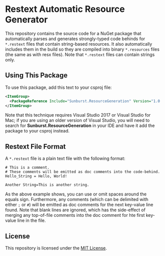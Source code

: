 # Restext Automatic Resource Generator

This repository contains the source code for a NuGet package that automatically
parses and generates strongly-typed code behinds for `*.restext` files that
contain string-based resources. It also automatically includes them in the
build so they are compiled into binary `*.resources` files (the same as with
resx files). Note that `*.restext` files can contain strings only.

## Using This Package

To use this package, add this text to your csproj file:
```xml
<ItemGroup>
  <PackageReference Include="Sunburst.ResourceGeneration" Version="1.0.0" />
</ItemGroup>
```

Note that this technique requires Visual Studio 2017 or Visual Studio for Mac;
if you are using an older version of Visual Studio, you will need to
search for **Sunburst.ResourceGeneration** in your IDE and have it add the
package to your csproj instead.

## Restext File Format

A `*.restext` file is a plain text file with the following format:

```text
# This is a comment.
# These comments will be emitted as doc comments into the code-behind.
Hello_String = Hello, World!

Another String=This is another string.
```

As the above example shows, you can use or omit spaces around the equals sign.
Furthermore, any comments (which can be delimited with either `;` or `#`) will
be emitted as doc comments for the next key-value line found. Note that blank
lines are ignored, which has the side-effect of merging any top-of-file
comments into the doc comment for hte first key-value line in the file.

## License

This repository is licensed under the [MIT License](./LICENSE.md).
